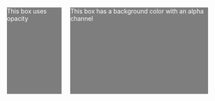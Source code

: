 <div class="wrapper">
  <div class="box box1">This box uses opacity</div>
  <div class="box box2">This box has a background color with an alpha channel</div>
</div>

<style type="text/css">
.wrapper {
  height: 200px;
  display: flex;
  gap: 20px;
  background-image: url(
    https://img-s-msn-com.akamaized.net/tenant/amp/entityid/AA1bqNSX.img
  );
  background-repeat: no-repeat;
  background-size: cover;
  padding: 20px;
}

.box1 {
  background-color: #000;
  color: #fff;
  opacity: .5;
}

.box2 {
  background-color: rgba(0,0,0,.5);
  color: #fff;
}
</style>